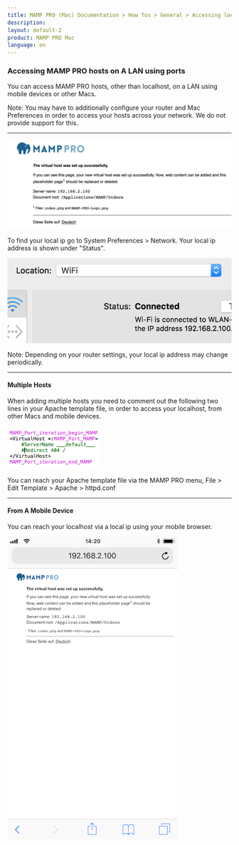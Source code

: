 ```yaml
---
title: MAMP PRO (Mac) Documentation > How Tos > General > Accessing localhost on a LAN using ports
description: 
layout: default-2
product: MAMP PRO Mac
language: en
---
```


### Accessing MAMP PRO hosts on A LAN using ports

You can access MAMP PRO hosts, other than localhost, on a LAN using mobile devices or other Macs.

<div class="alert" role="alert">
Note: You may have to additionally configure your router and Mac Preferences in order to access your hosts across your network. We do not provide support for this.
</div>

---

![MAMP](/en/MAMP-PRO-Mac/How-Tos/General/AccessingOnLAN/host.png)

To find your local ip go to System Preferences > Network. Your local ip address is shown under "Status". 

![MAMP](/en/MAMP-PRO-Mac/How-Tos/General/AccessingOnLAN/ip.png)

<div class="alert" role="alert">
Note: Depending on your router settings, your local ip address may change periodically.
</div>

---

#### Multiple Hosts

When adding multiple hosts you need to comment out the following two lines in your Apache template file, in order to access your localhost, from other Macs and mobile devices. 

![MAMP](/en/MAMP-PRO-Mac/How-Tos/General/AccessingOnLAN/template.png)

You can reach your Apache template file via the MAMP PRO menu, File > Edit Template > Apache > httpd.conf

---

#### From A Mobile Device

You can reach your localhost via a local ip using your mobile browser.

![MAMP](/en/MAMP-PRO-Mac/How-Tos/General/AccessingOnLAN/mobile.png)






